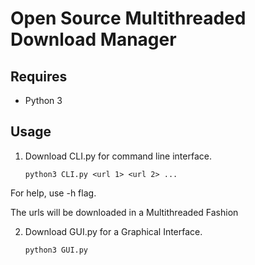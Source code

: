 # Open Source Multithreaded Download Manager

## Requires

* Python 3

## Usage
1. Download CLI.py for command line interface. 

    ```python3 CLI.py <url 1> <url 2> ...```

For help, use -h flag.

The urls will be downloaded in a Multithreaded Fashion

2. Download GUI.py for a Graphical Interface. 

    ```python3 GUI.py```
